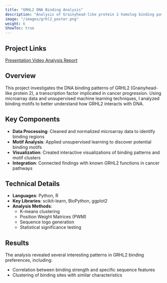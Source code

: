 ```yaml
---
title: "GRHL2 DNA Binding Analysis"
description: "Analysis of Grainyhead-like protein 2 homolog binding patterns using microarray data and unsupervised machine learning techniques"
image: "/images/grhl2_poster.png"
weight: 6
ShowToc: true
---
```


## Project Links

<div class="project-links">
  <a href="https://youtu.be/19DapI1pLJw" class="project-link" target="_blank" rel="noopener noreferrer">
    <span>Presentation Video</span>
  </a>
  <a href="/documents/UnsupervisedML_Final.html" class="project-link" target="_blank" rel="noopener noreferrer">
    <span>Analysis Report</span>
  </a>
</div>

## Overview

This project investigates the DNA binding patterns of GRHL2 (Grainyhead-like protein 2), a transcription factor implicated in cancer progression. Using microarray data and unsupervised machine learning techniques, I analyzed binding motifs to better understand how GRHL2 interacts with DNA.

## Key Components

- **Data Processing**: Cleaned and normalized microarray data to identify binding regions
- **Motif Analysis**: Applied unsupervised learning to discover potential binding motifs
- **Visualization**: Created interactive visualizations of binding patterns and motif clusters
- **Integration**: Connected findings with known GRHL2 functions in cancer pathways

## Technical Details

- **Languages**: Python, R
- **Key Libraries**: scikit-learn, BioPython, ggplot2
- **Analysis Methods**: 
  - K-means clustering
  - Position Weight Matrices (PWM)
  - Sequence logo generation
  - Statistical significance testing

## Results

The analysis revealed several interesting patterns in GRHL2 binding preferences, including:
- Correlation between binding strength and specific sequence features
- Clustering of binding sites with similar characteristics